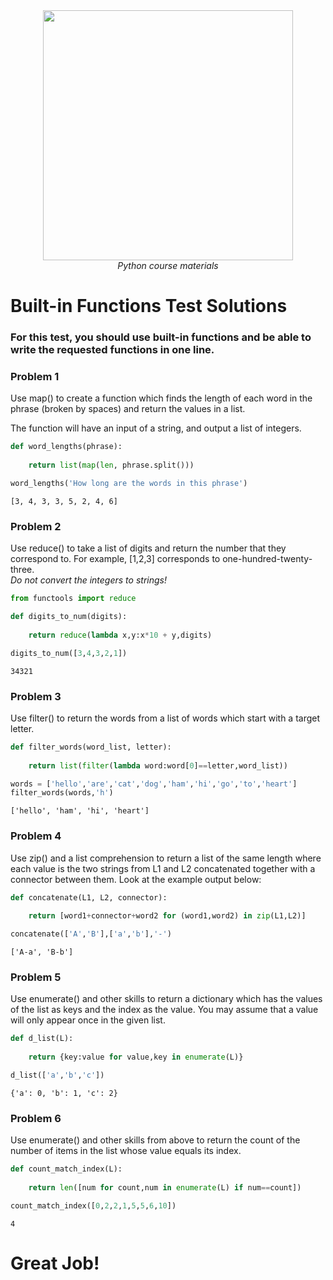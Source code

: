 <center>
    <img src='https://intecbrussel.be/img/logo3.png' width='400px' height='auto'/>
    <br/>
    <em>Python course materials</em>
</center>

# Built-in Functions Test Solutions

### For this test, you should use built-in functions and be able to write the requested functions in one line.

### Problem 1

Use map() to create a function which finds the length of each word in the phrase
(broken by spaces) and return the values in a list.

The function will have an input of a string, and output a list of integers.


```python
def word_lengths(phrase):
    
    return list(map(len, phrase.split()))
```


```python
word_lengths('How long are the words in this phrase')
```




    [3, 4, 3, 3, 5, 2, 4, 6]



### Problem 2 

Use reduce() to take a list of digits and return the number that they
correspond to. For example, \[1,2,3] corresponds to one-hundred-twenty-three. 
<br>*Do not convert the integers to strings!* 


```python
from functools import reduce

def digits_to_num(digits):
    
    return reduce(lambda x,y:x*10 + y,digits)
```


```python
digits_to_num([3,4,3,2,1])
```




    34321



### Problem 3

Use filter() to return the words from a list of words which start with a target letter.


```python
def filter_words(word_list, letter):
    
    return list(filter(lambda word:word[0]==letter,word_list))
```


```python
words = ['hello','are','cat','dog','ham','hi','go','to','heart']
filter_words(words,'h')
```




    ['hello', 'ham', 'hi', 'heart']



### Problem 4

Use zip() and a list comprehension to return a list of the same length where each value is the two strings from
L1 and L2 concatenated together with a connector between them. Look at the example output below:


```python
def concatenate(L1, L2, connector):
    
    return [word1+connector+word2 for (word1,word2) in zip(L1,L2)]
```


```python
concatenate(['A','B'],['a','b'],'-')
```




    ['A-a', 'B-b']



### Problem 5

Use enumerate() and other skills to return a dictionary which has the values of the list as keys and the index as the value. You may assume that a value will only appear once in the given list.



```python
def d_list(L):
    
    return {key:value for value,key in enumerate(L)}
```


```python
d_list(['a','b','c'])
```




    {'a': 0, 'b': 1, 'c': 2}



### Problem 6

Use enumerate() and other skills from above to return the count of the number of items in the list whose value equals its index.



```python
def count_match_index(L):
   
    return len([num for count,num in enumerate(L) if num==count])
```


```python
count_match_index([0,2,2,1,5,5,6,10])
```




    4



# Great Job!
